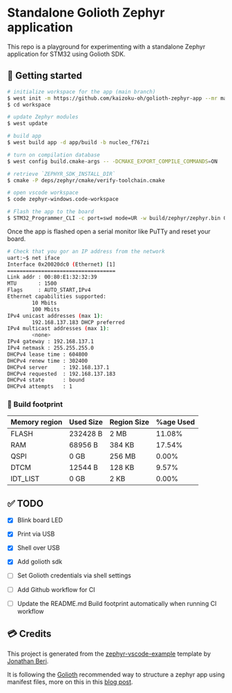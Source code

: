 # Standalone Golioth Zephyr application

This repo is a playground for experimenting with a standalone Zephyr application for STM32 using Golioth SDK.

## 🚀 Getting started

```bash
# initialize workspace for the app (main branch)
$ west init -m https://github.com/kaizoku-oh/golioth-zephyr-app --mr main workspace
$ cd workspace

# update Zephyr modules
$ west update

# build app
$ west build app -d app/build -b nucleo_f767zi

# turn on compilation database
$ west config build.cmake-args -- -DCMAKE_EXPORT_COMPILE_COMMANDS=ON

# retrieve `ZEPHYR_SDK_INSTALL_DIR`
$ cmake -P deps/zephyr/cmake/verify-toolchain.cmake

# open vscode workspace
$ code zephyr-windows.code-workspace

# Flash the app to the board
$ STM32_Programmer_CLI -c port=swd mode=UR -w build/zephyr/zephyr.bin 0x08000000
```

Once the app is flashed open a serial monitor like PuTTy and reset your board.

```bash
# Check that you gor an IP address from the network
uart:~$ net iface
Interface 0x20020dc0 (Ethernet) [1]
===================================
Link addr : 00:80:E1:32:32:39
MTU       : 1500
Flags     : AUTO_START,IPv4
Ethernet capabilities supported:
        10 Mbits
        100 Mbits
IPv4 unicast addresses (max 1):
        192.168.137.183 DHCP preferred
IPv4 multicast addresses (max 1):
        <none>
IPv4 gateway : 192.168.137.1
IPv4 netmask : 255.255.255.0
DHCPv4 lease time : 604800
DHCPv4 renew time : 302400
DHCPv4 server     : 192.168.137.1
DHCPv4 requested  : 192.168.137.183
DHCPv4 state      : bound
DHCPv4 attempts   : 1
```
### 🔨 Build footprint

| Memory region | Used Size   | Region Size | %age Used   |
| -----------   | ----------- | ----------- | ----------- |
| FLASH         | 232428 B    | 2   MB      | 11.08%      |
| RAM           | 68956  B    | 384 KB      | 17.54%      |
| QSPI          | 0      GB   | 256 MB      | 0.00%       |
| DTCM          | 12544  B    | 128 KB      | 9.57%       |
| IDT_LIST      | 0      GB   | 2   KB      | 0.00%       |

## ✅ TODO

- [x] Blink board LED

- [x] Print via USB

- [x] Shell over USB

- [x] Add golioth sdk

- [ ] Set Golioth credentials via shell settings

- [ ] Add Github workflow for CI

- [ ] Update the README.md Build footprint automatically when running CI workflow

## 💳 Credits
This project is generated from the [zephyr-vscode-example](https://github.com/beriberikix/zephyr-vscode-example) template by [Jonathan Beri](https://github.com/beriberikix).

It is following the [Golioth](https://github.com/golioth) recommended way to structure a zephyr app using manifest files, more on this in this [blog post](https://blog.golioth.io/improving-zephyr-project-structure-with-manifest-files/).